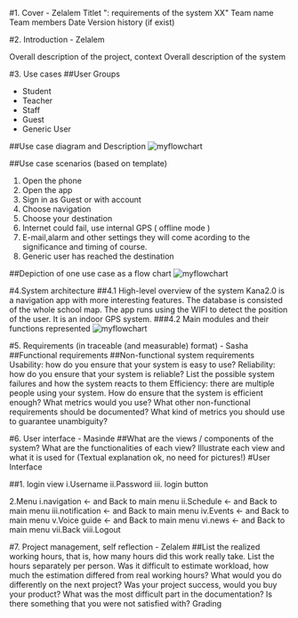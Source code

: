 #1. Cover - Zelalem
Titlet "<Product name>: requirements of the system XX"
Team name
Team members
Date
Version history (if exist)
 
#2. Introduction - Zelalem
 
Overall description of the project, context
Overall description of the system
 
#3. Use cases 
##User Groups
* Student
* Teacher
* Staff
* Guest
* Generic User

##Use case diagram and Description
![myflowchart](http://users.metropolia.fi/~jeremyk/SoftEng/usecasedia.JPG)

##Use case scenarios (based on template)
1. Open the phone
2. Open the app
3. Sign in as Guest or with account
3. Choose navigation
2. Choose your destination
3. Internet could fail, use internal GPS ( offline mode )
4. E-mail,alarm and other settings they will come acording to the significance and timing of course.
5. Generic user has reached the destination

##Depiction of one use case as a flow chart
![myflowchart](http://users.metropolia.fi/~jeremyk/SoftEng/flowchart.JPG)

#4.System architecture
##4.1 High-level overview of the system
Kana2.0 is a navigation app with more interesting features. The database is consisted of the whole school map. The app runs using the WIFI to detect the position of the user. It is an indoor GPS system.
###4.2 Main modules and their functions represented
![myflowchart](http://users.metropolia.fi/~bileng/SoftEng/HL.JPG)

#5. Requirements (in traceable (and measurable) format) - Sasha
##Functional requirements
##Non-functional system requirements
Usability: how do you ensure that your system is easy to use?
Reliability: how do you ensure that your system is reliable? List the possible system failures and how the system reacts to them
Efficiency: there are multiple people using your system. How do ensure that the system is efficient enough? What metrics would you use?
What other non-functional requirements should be documented?
What kind of metrics you should use to guarantee unambiguity?
 
#6. User interface - Masinde
##What are the views / components of the system? What are the functionalities of each view?
Illustrate each view and what it is used for (Textual explanation ok, no need for pictures!)
#User Interface

##1. login view
 i.Username
 ii.Password
 iii. login button

2.Menu 
i.navigation <- and Back to main menu
ii.Schedule <- and Back to main menu
iii.notification <- and Back to main menu
iv.Events <- and Back to main menu
v.Voice guide <- and Back to main menu
vi.news <- and Back to main menu
vii.Back 
viii.Logout

#7. Project management, self reflection - Zelalem
##List the realized working hours, that is, how many hours did this work really take. List the hours separately per person.
Was it difficult to estimate workload, how much the estimation differed from real working hours?
What would you do differently on the next project? Was your project success, would you buy your product?
What was the most difficult part in the documentation? Is there something that you were not satisfied with?
Grading
